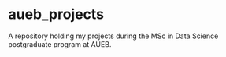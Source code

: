 # aueb_projects
A repository holding my projects during the MSc in Data Science postgraduate program at AUEB.
